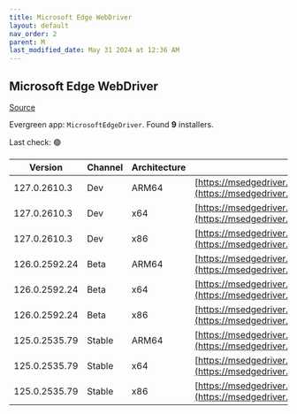 ```yaml
---
title: Microsoft Edge WebDriver
layout: default
nav_order: 2
parent: M
last_modified_date: May 31 2024 at 12:36 AM
---
```


## Microsoft Edge WebDriver

[Source](https://www.microsoft.com/edge)

Evergreen app: `MicrosoftEdgeDriver`. Found **9** installers.

Last check: 🟢

| Version       | Channel | Architecture | URI                                                                                                                                            |
| ------------- | ------- | ------------ | ---------------------------------------------------------------------------------------------------------------------------------------------- |
| 127.0.2610.3  | Dev     | ARM64        | [https://msedgedriver.azureedge.net/127.0.2610.3/edgedriver_arm64.zip](https://msedgedriver.azureedge.net/127.0.2610.3/edgedriver_arm64.zip)   |
| 127.0.2610.3  | Dev     | x64          | [https://msedgedriver.azureedge.net/127.0.2610.3/edgedriver_win64.zip](https://msedgedriver.azureedge.net/127.0.2610.3/edgedriver_win64.zip)   |
| 127.0.2610.3  | Dev     | x86          | [https://msedgedriver.azureedge.net/127.0.2610.3/edgedriver_win32.zip](https://msedgedriver.azureedge.net/127.0.2610.3/edgedriver_win32.zip)   |
| 126.0.2592.24 | Beta    | ARM64        | [https://msedgedriver.azureedge.net/126.0.2592.24/edgedriver_arm64.zip](https://msedgedriver.azureedge.net/126.0.2592.24/edgedriver_arm64.zip) |
| 126.0.2592.24 | Beta    | x64          | [https://msedgedriver.azureedge.net/126.0.2592.24/edgedriver_win64.zip](https://msedgedriver.azureedge.net/126.0.2592.24/edgedriver_win64.zip) |
| 126.0.2592.24 | Beta    | x86          | [https://msedgedriver.azureedge.net/126.0.2592.24/edgedriver_win32.zip](https://msedgedriver.azureedge.net/126.0.2592.24/edgedriver_win32.zip) |
| 125.0.2535.79 | Stable  | ARM64        | [https://msedgedriver.azureedge.net/125.0.2535.79/edgedriver_arm64.zip](https://msedgedriver.azureedge.net/125.0.2535.79/edgedriver_arm64.zip) |
| 125.0.2535.79 | Stable  | x64          | [https://msedgedriver.azureedge.net/125.0.2535.79/edgedriver_win64.zip](https://msedgedriver.azureedge.net/125.0.2535.79/edgedriver_win64.zip) |
| 125.0.2535.79 | Stable  | x86          | [https://msedgedriver.azureedge.net/125.0.2535.79/edgedriver_win32.zip](https://msedgedriver.azureedge.net/125.0.2535.79/edgedriver_win32.zip) |

